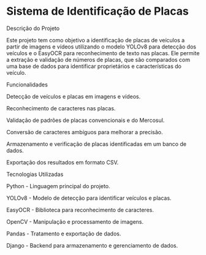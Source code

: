 # Sistema de Identificação de Placas

Descrição do Projeto

Este projeto tem como objetivo a identificação de placas de veículos a partir de imagens e vídeos utilizando o modelo YOLOv8 para detecção dos veículos e o EasyOCR para reconhecimento de texto nas placas. Ele permite a extração e validação de números de placas, que são comparados com uma base de dados para identificar proprietários e características do veículo.

Funcionalidades

Detecção de veículos e placas em imagens e vídeos.

Reconhecimento de caracteres nas placas.

Validação de padrões de placas convencionais e do Mercosul.

Conversão de caracteres ambíguos para melhorar a precisão.

Armazenamento e verificação de placas identificadas em um banco de dados.

Exportação dos resultados em formato CSV.

Tecnologias Utilizadas

Python - Linguagem principal do projeto.

YOLOv8 - Modelo de detecção para identificar veículos e placas.

EasyOCR - Biblioteca para reconhecimento de caracteres.

OpenCV - Manipulação e processamento de imagens.

Pandas - Tratamento e exportação de dados.

Django - Backend para armazenamento e gerenciamento de dados.
